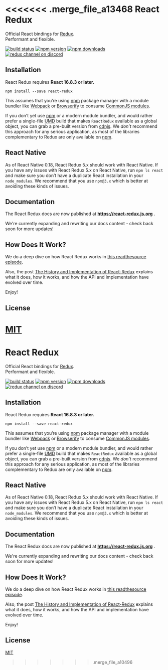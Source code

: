 <<<<<<< .merge_file_a13468
React Redux
=========================

Official React bindings for [Redux](https://github.com/reduxjs/redux).  
Performant and flexible.

[![build status](https://img.shields.io/travis/reduxjs/react-redux/master.svg?style=flat-square)](https://travis-ci.org/reduxjs/react-redux) [![npm version](https://img.shields.io/npm/v/react-redux.svg?style=flat-square)](https://www.npmjs.com/package/react-redux)
[![npm downloads](https://img.shields.io/npm/dm/react-redux.svg?style=flat-square)](https://www.npmjs.com/package/react-redux)
[![redux channel on discord](https://img.shields.io/badge/discord-redux@reactiflux-61DAFB.svg?style=flat-square)](http://www.reactiflux.com)


## Installation

React Redux requires **React 16.8.3 or later.**

```
npm install --save react-redux
```

This assumes that you’re using [npm](http://npmjs.com/) package manager 
with a module bundler like [Webpack](https://webpack.js.org/) or 
[Browserify](http://browserify.org/) to consume [CommonJS 
modules](https://webpack.js.org/api/module-methods/#commonjs).

If you don’t yet use [npm](http://npmjs.com/) or a modern module bundler, and would rather prefer a single-file [UMD](https://github.com/umdjs/umd) build that makes `ReactRedux` available as a global object, you can grab a pre-built version from [cdnjs](https://cdnjs.com/libraries/react-redux). We *don’t* recommend this approach for any serious application, as most of the libraries complementary to Redux are only available on [npm](http://npmjs.com/).

## React Native

As of React Native 0.18, React Redux 5.x should work with React Native. If you have any issues with React Redux 5.x on React Native, run `npm ls react` and make sure you don’t have a duplicate React installation in your `node_modules`. We recommend that you use `npm@3.x` which is better at avoiding these kinds of issues.


## Documentation

The React Redux docs are now published at **https://react-redux.js.org** .

We're currently expanding and rewriting our docs content - check back soon for more updates!

## How Does It Work?

We do a deep dive on how React Redux works in [this readthesource episode](https://www.youtube.com/watch?v=VJ38wSFbM3A).  

Also, the post [The History and Implementation of React-Redux](https://blog.isquaredsoftware.com/2018/11/react-redux-history-implementation/) 
explains what it does, how it works, and how the API and implementation have evolved over time.

Enjoy!

## License

[MIT](LICENSE.md)
=======
React Redux
=========================

Official React bindings for [Redux](https://github.com/reduxjs/redux).  
Performant and flexible.

[![build status](https://img.shields.io/travis/reduxjs/react-redux/master.svg?style=flat-square)](https://travis-ci.org/reduxjs/react-redux) [![npm version](https://img.shields.io/npm/v/react-redux.svg?style=flat-square)](https://www.npmjs.com/package/react-redux)
[![npm downloads](https://img.shields.io/npm/dm/react-redux.svg?style=flat-square)](https://www.npmjs.com/package/react-redux)
[![redux channel on discord](https://img.shields.io/badge/discord-redux@reactiflux-61DAFB.svg?style=flat-square)](http://www.reactiflux.com)


## Installation

React Redux requires **React 16.8.3 or later.**

```
npm install --save react-redux
```

This assumes that you’re using [npm](http://npmjs.com/) package manager 
with a module bundler like [Webpack](https://webpack.js.org/) or 
[Browserify](http://browserify.org/) to consume [CommonJS 
modules](https://webpack.js.org/api/module-methods/#commonjs).

If you don’t yet use [npm](http://npmjs.com/) or a modern module bundler, and would rather prefer a single-file [UMD](https://github.com/umdjs/umd) build that makes `ReactRedux` available as a global object, you can grab a pre-built version from [cdnjs](https://cdnjs.com/libraries/react-redux). We *don’t* recommend this approach for any serious application, as most of the libraries complementary to Redux are only available on [npm](http://npmjs.com/).

## React Native

As of React Native 0.18, React Redux 5.x should work with React Native. If you have any issues with React Redux 5.x on React Native, run `npm ls react` and make sure you don’t have a duplicate React installation in your `node_modules`. We recommend that you use `npm@3.x` which is better at avoiding these kinds of issues.


## Documentation

The React Redux docs are now published at **https://react-redux.js.org** .

We're currently expanding and rewriting our docs content - check back soon for more updates!

## How Does It Work?

We do a deep dive on how React Redux works in [this readthesource episode](https://www.youtube.com/watch?v=VJ38wSFbM3A).  

Also, the post [The History and Implementation of React-Redux](https://blog.isquaredsoftware.com/2018/11/react-redux-history-implementation/) 
explains what it does, how it works, and how the API and implementation have evolved over time.

Enjoy!

## License

[MIT](LICENSE.md)
>>>>>>> .merge_file_a10496
